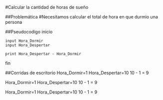 #Calcular la cantidad de horas de sueño

##Problemática
#Necesitamos calcular el total de hora en que durmio una persona

##Pseudocodigo
inicio

    input Hora_Dormir
    input Hora_Despertar
    
    print Hora_Despertar - Hora_Dormir

fin

##Corridas de escritorio
Hora_Dormir=1
Hora_Despertar=10
10 - 1 = 9

Hora_Dormir=1
Hora_Despertar=10
10 - 1 = 9

Hora_Dormir=1
Hora_Despertar=10
10 - 1 = 9
